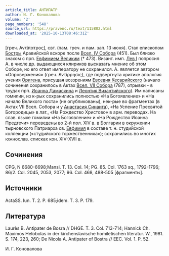 ```yaml
---
article_title: АНТИПАТР
author: И. Г. Коновалова
volume: '2'
page_numbers: '548'
source_url: https://pravenc.ru/text/115802.html
downloaded_at: '2025-10-13T08:46:31Z'
---
```


[греч. ̓Αντίπατρος], свт. (пам. греч. и пам. зап. 13 июня). Стал епископом [Бостры](https://pravenc.ru/text/Бостры.html) Аравийской вскоре после [Всел. IV Собора](<https://pravenc.ru/text/Вселенский Iv Собор.html>) (451). Был близко знаком с прп. [Евфимием Великим](<https://pravenc.ru/text/Евфимием Великим.html>) († 473). Визант. имп. [Лев I](<https://pravenc.ru/text/Лев I.html>) попросил А. в числе др. выдающихся клириков высказать мнение об этом Соборе, но его ответ императору не сохранился. А. является автором «Опровержения» (греч. ̓Αντίρρησις), где подвергнута критике апология учения [Оригена](https://pravenc.ru/text/Ориген.html), присущая воззрениям [Евсевия Кесарийского](https://pravenc.ru/text/ЕВСЕВИЙ.html) (начало сочинения сохранилось в Актах [Всел. VII Собора](<https://pravenc.ru/text/ВСЕЛЕНСКИЙ VII СОБОР.html>) (787), отрывки - в трудах прп. [Иоанна Дамаскина](<https://pravenc.ru/text/ИОАНН ДАМАСКИН.html>) и [Леонтия Византийского](<https://pravenc.ru/text/Леонтия Византийского.html>)). Им написаны гомилии, из к-рых сохранились полностью «На Богоявление» и «На начало Великого поста» (не опубликованы), нек-рые во фрагментах (в Актах VII Всел. Собора и у [Анастасия Синаита](<https://pravenc.ru/text/АНАСТАСИЙ СИНАИТ.html>)), «На Успение Пресвятой Богородицы» в лат., «На Рождество Христово» в арм. переводах. На слав. языке гомилии «На Богоявление» и «На Рождество Иоанна Предтечи» переведены во 2-й пол. XIV в. в Болгарии в окружении тырновского Патриарха св. [Евфимия](https://pravenc.ru/text/Евфимия.html) в составе т. н. студийской коллекции («студийского торжественника»); сохранились во многих южнослав. списках кон. XIV-XVII в.

## Сочинения

CPG, N 6680-6698;Mansi. T. 13. Col. 14; PG. 85. Col. 1763 sq., 1792-1796; 86/2. Col. 2045, 2053, 2077; 96. Col. 468, 488-505 [фрагменты].

## Источники

ActaSS. Iun. T. 2. P. 685;idem. T. 3. P. 179.

## Литература

Laurès B. Antipater de Bosra // DHGE. T. 3. Col. 713-714; Hannick Ch. Maximos Helobolas in der kirchenslavische homiletischen literatur. W., 1981. S. 174, 223, 260; De Nicola A. Antipater of Bostra // EEC. Vol. 1. P. 52.

И. Г. Коновалова
